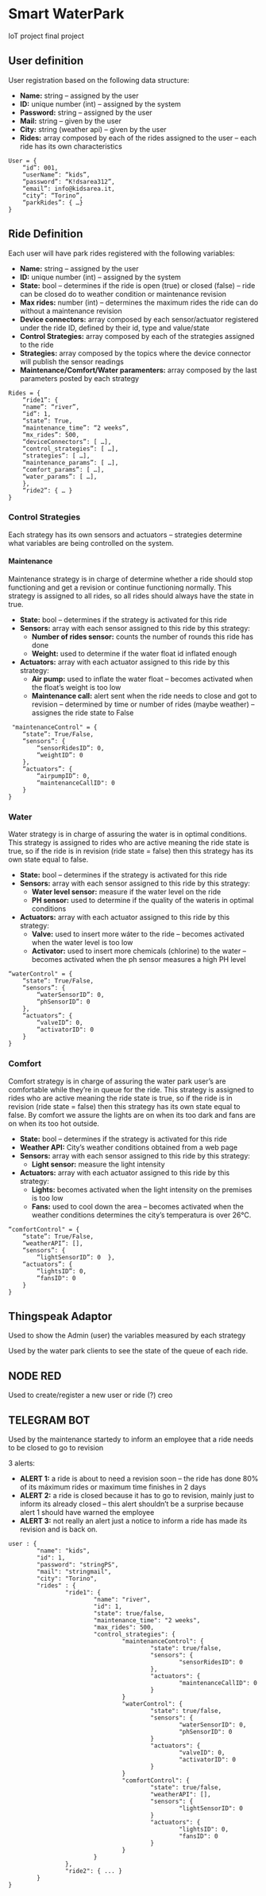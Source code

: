 # Smart WaterPark
IoT project final project

## User definition
User registration based on the following data structure:

- **Name:** string – assigned by the user
- **ID:** unique number (int) – assigned by the system
- **Password:** string – assigned by the user
- **Mail:** string – given by the user
- **City:** string (weather api) – given by the user
- **Rides:** array composed by each of the rides assigned to the user – each ride has its own characteristics
```
User = {
	“id”: 001,
	“userName”: “kids”,
	“password”: “K!dsarea312”,
	“email”: info@kidsarea.it,
	“city”: “Torino”,
	“parkRides”: { …}
}
```

## Ride Definition
Each user will have park rides registered with the following variables:

- **Name:** string – assigned by the user
- **ID:** unique number (int) – assigned by the system
- **State:** bool – determines if the ride is open (true) or closed (false) – ride can be closed do to weather condition or maintenance revision
- **Max rides:** number (int) – determines the maximum rides the ride can do without a maintenance revision
- **Device connectors:** array composed by each sensor/actuator registered under the ride ID, defined by their id, type and value/state
- **Control Strategies:** array composed by each of the strategies assigned to the ride
- **Strategies:** array composed by the topics where the device connector will publish the sensor readings
- **Maintenance/Comfort/Water paramenters:** array composed by the last parameters posted by each strategy
```
Rides = {
	“ride1”: {
	“name”: “river”,
	“id”: 1,
	“state”: True,
	“maintenance_time”: “2 weeks”,
	“mx_rides”: 500,
	“deviceConnectors”: [ …],
	“control_strategies”: [ …],
	“strategies”: [ …],
	“maintenance_params”: [ …],
	“comfort_params”: [ …],
	“water_params”: [ …],
	},
	“ride2”: { … }
}
```

### Control Strategies
Each strategy has its own sensors and actuators – strategies determine what variables are being controlled on the system.

#### Maintenance
Maintenance strategy is in charge of determine whether a ride should stop functioning and get a revision or continue functioning normally. This strategy is assigned to all rides, so all rides should always have the state in true.

- **State:** bool – determines if the strategy is activated for this ride
- **Sensors:** array with each sensor assigned to this ride by this strategy:
	- **Number of rides sensor:** counts the number of rounds this ride has done
	- **Weight:** used to determine if the water float id inflated enough
- **Actuators:** array with each actuator assigned to this ride by this strategy:
	- **Air pump:** used to inflate the water float – becomes activated when the float’s weight is too low
	- **Maintenance call:** alert sent when the ride needs to close and got to revision – determined by time or number of rides (maybe weather) – assignes the ride state to False
```
 "maintenanceControl" = {
	“state”: True/False,
	“sensors”: {
		“sensorRidesID”: 0,
		“weightID”: 0
	},
	“actuators”: {
		“airpumpID”: 0,
		“maintenanceCallID": 0
	}
}
```

### Water
Water strategy is in charge of assuring the water is in optimal conditions. This strategy is assigned to rides who are active meaning the ride state is true, so if the ride is in revision (ride state = false) then this strategy has its own state equal to false.

- **State:** bool – determines if the strategy is activated for this ride
- **Sensors:** array with each sensor assigned to this ride by this strategy:
	- **Water level sensor:** measure if the water level on the ride
	- **PH sensor:** used to determine if the quality of the wateris in optimal conditions
- **Actuators:** array with each actuator assigned to this ride by this strategy:
	- **Valve:** used to insert more wáter to the ride – becomes activated when the water level is too low
	- **Activator:** used to insert more chemicals (chlorine) to the water – becomes activated when the ph sensor measures a high PH level

```
“waterControl" = {
	“state”: True/False,
	“sensors”: {
		“waterSensorID”: 0,
		“phSensorID”: 0
	},
	“actuators”: {
		“valveID”: 0,
		“activatorID": 0
	}
}
```
### Comfort
Comfort strategy is in charge of assuring the water park user’s are comfortable while they’re in queue for the ride. This strategy is assigned to rides who are active meaning the ride state is true, so if the ride is in revision (ride state = false) then this strategy has its own state equal to false. By comfort we assure the lights are on when its too dark and fans are on when its too hot outside.

- **State:** bool – determines if the strategy is activated for this ride
- **Weather API:** City’s weather conditions obtained from a web page
- **Sensors:** array with each sensor assigned to this ride by this strategy:
	- **Light sensor:** measure the light intensity
- **Actuators:** array with each actuator assigned to this ride by this strategy:
	- **Lights:** becomes activated when the light intensity on the premises is too low
	- **Fans:** used to cool down the area – becomes activated when the weather conditions determines the city’s temperatura is over 26°C.

```
“comfortControl" = {
	“state”: True/False,
	“weatherAPI”: [],
	“sensors”: {
		“lightSensorID”: 0	},
	“actuators”: {
		“lightsID”: 0,
		“fansID": 0
	}
}
```

## Thingspeak Adaptor
Used to show the Admin (user) the variables measured by each strategy

Used by the water park clients to see the state of the queue of each ride.

## NODE RED
Used to create/register a new user or ride (?) creo

## TELEGRAM BOT
Used by the maintenance startedy to inform an employee that a ride needs to be closed to go to revision

3 alerts:
- **ALERT 1:** a ride is about to need a revision soon – the ride has done 80% of its máximum rides or maximum time finishes in 2 days
- **ALERT 2:** a ride is closed because it has to go to revision, mainly just to inform its already closed – this alert shouldn’t be a surprise because alert 1 should have warned the employee
- **ALERT 3:** not really an alert just a notice to inform a ride has made its revision and is back on. 

```
user : {
		"name": "kids",
		"id": 1,
		"password": "stringPS",
		"mail": "stringmail",
		"city": "Torino",
		"rides" : {
				"ride1": {
						"name": "river",
						"id": 1,
						"state": true/false,
						"maintenance_time": "2 weeks",
						"max_rides": 500,
						"control_strategies": {
								"maintenanceControl": {
										"state": true/false,
										"sensors": {
												"sensorRidesID": 0
										},
										"actuators": {
												"maintenanceCallID": 0
										}
								}
								"waterControl": {
										"state": true/false,
										"sensors": {
												"waterSensorID": 0,
												"phSensorID": 0
										}
										"actuators": {
												"valveID": 0,
												"activatorID": 0
										}
								}
								"comfortControl": {
										"state": true/false,
										"weatherAPI": [],
										"sensors": {
												"lightSensorID": 0
										}
										"actuators": {
												"lightsID": 0,
												"fansID": 0
										}
								}
						}
				},
				"ride2": { ... }
		}
}
```
